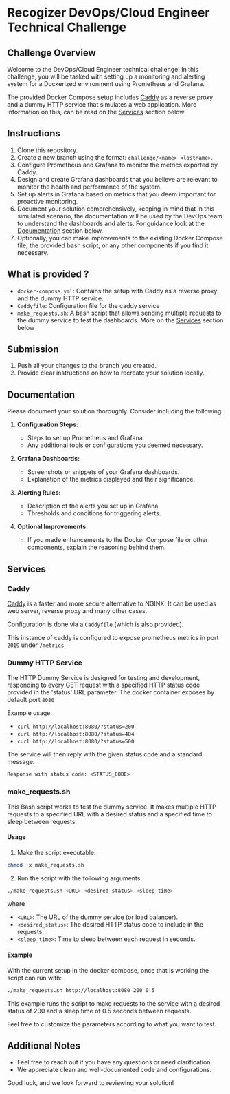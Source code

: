 # Recogizer DevOps/Cloud Engineer Technical Challenge

## Challenge Overview

Welcome to the DevOps/Cloud Engineer technical challenge! In this challenge, you will be tasked with setting up a monitoring and alerting system for a Dockerized environment using Prometheus and Grafana. 

The provided Docker Compose setup includes [Caddy](https://caddyserver.com/docs/) as a reverse proxy and a dummy HTTP service that simulates a web application. More information on this, can be read on the [Services](#services) section below

## Instructions

1. Clone this repository.
2. Create a new branch using the format: `challenge/<name>_<lastname>`.
3. Configure Prometheus and Grafana to monitor the metrics exported by Caddy.
4. Design and create Grafana dashboards that you believe are relevant to monitor the health and performance of the system.
5. Set up alerts in Grafana based on metrics that you deem important for proactive monitoring.
6. Document your solution comprehensively, keeping in mind that in this simulated scenario, the documentation will be used by the DevOps team to understand the dashboards and alerts. For guidance look at the [Documentation](#documentation) section below.
7. Optionally, you can make improvements to the existing Docker Compose file, the provided bash script, or any other components if you find it necessary.

## What is provided ?

- `docker-compose.yml`: Contains the setup with Caddy as a reverse proxy and the dummy HTTP service.
- `Caddyfile`: Configuration file for the caddy service
- `make_requests.sh`: A bash script that allows sending multiple requests to the dummy service to test the dashboards. More on the [Services](#services) section below


## Submission

1. Push all your changes to the branch you created.
2. Provide clear instructions on how to recreate your solution locally.


## Documentation

Please document your solution thoroughly. Consider including the following:

1. **Configuration Steps:**
   - Steps to set up Prometheus and Grafana.
   - Any additional tools or configurations you deemed necessary.

2. **Grafana Dashboards:**
   - Screenshots or snippets of your Grafana dashboards.
   - Explanation of the metrics displayed and their significance.

3. **Alerting Rules:**
   - Description of the alerts you set up in Grafana.
   - Thresholds and conditions for triggering alerts.

4. **Optional Improvements:**
   - If you made enhancements to the Docker Compose file or other components, explain the reasoning behind them.


## Services

### Caddy

[Caddy](https://caddyserver.com/docs/) is a faster and more secure alternative to NGINX. It can be used as web server, reverse proxy and many other cases. 

Configuration is done via a `Caddyfile` (which is also provided). 

This instance of caddy is configured to expose prometheus metrics in port `2019` under `/metrics`

### Dummy HTTP Service

The HTTP Dummy Service is designed for testing and development, responding to every GET request with a specified HTTP status code provided in the 'status' URL parameter. The docker container exposes by default port `8080`

Example usage:

- `curl http://localhost:8080/?status=200`
- `curl http://localhost:8080/?status=404`
- `curl http://localhost:8080/?status=500`

The service will then reply with the given status code and a standard message:

```
Response with status code: <STATUS_CODE>
```

### make_requests.sh

This Bash script works to test the dummy service. It makes multiple HTTP requests to a specified URL with a desired status and a specified time to sleep between requests.

#### Usage

1. Make the script executable:

```bash
chmod +x make_requests.sh
```

2. Run the script with the following arguments:

```bash
./make_requests.sh <URL> <desired_status> <sleep_time>
```
where

- `<URL>`: The URL of the dummy service (or load balancer).
- `<desired_status>`: The desired HTTP status code to include in the requests.
- `<sleep_time>`: Time to sleep between each request in seconds.



#### Example
With the current setup in the docker compose, once that is working the script can run with: 

```bash
./make_requests.sh http://localhost:8080 200 0.5
```

This example runs the script to make requests to the service with a desired status of 200 and a sleep time of 0.5 seconds between requests.

Feel free to customize the parameters according to what you want to test.


## Additional Notes

- Feel free to reach out if you have any questions or need clarification.
- We appreciate clean and well-documented code and configurations.



Good luck, and we look forward to reviewing your solution!

